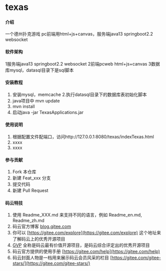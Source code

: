 # texas

#### 介绍
一个德州扑克游戏
pc前端用html+js+canvas，服务端java13 springboot2.2 websocket


#### 软件架构
1服务端java13 springboot2.2 websocket
2前端pcweb html+js+canvas
3数据库mysql，datasql目录下是sql脚本


#### 安装教程
1. 安装mysql，memcache
2.执行datasql目录下的数据库表初始化脚本
3.  java项目中 mvn update
4.  mvn install
5.  启动java -jar TexasApplications.jar

#### 使用说明

1.  根据配置文件配端口，访问http://127.0.0.1:8080/texas/indexTexas.html
2.  xxxx
3.  xxxx

#### 参与贡献

1.  Fork 本仓库
2.  新建 Feat_xxx 分支
3.  提交代码
4.  新建 Pull Request


#### 码云特技

1.  使用 Readme\_XXX.md 来支持不同的语言，例如 Readme\_en.md, Readme\_zh.md
2.  码云官方博客 [blog.gitee.com](https://blog.gitee.com)
3.  你可以 [https://gitee.com/explore](https://gitee.com/explore) 这个地址来了解码云上的优秀开源项目
4.  [GVP](https://gitee.com/gvp) 全称是码云最有价值开源项目，是码云综合评定出的优秀开源项目
5.  码云官方提供的使用手册 [https://gitee.com/help](https://gitee.com/help)
6.  码云封面人物是一档用来展示码云会员风采的栏目 [https://gitee.com/gitee-stars/](https://gitee.com/gitee-stars/)
